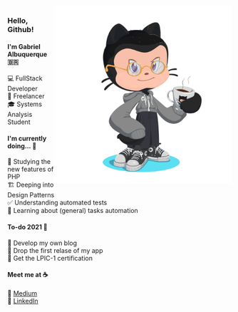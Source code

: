 <img src="https://github.com/albuquerque53/albuquerque53/blob/master/octocat.png" align="right" width="400" height="400">

### Hello, Github!

#### I'm Gabriel Albuquerque :brazil:

:computer: FullStack Developer <br>
:dart: Freelancer <br>
:mortar_board: Systems Analysis Student <br>

#### I'm currently doing... :hammer:

:elephant: Studying the new features of PHP <br>
:building_construction: Deeping into Design Patterns <br>
:white_check_mark: Understanding automated tests <br>
:robot: Learning about (general) tasks automation

#### To-do 2021 :tada:

:memo: Develop my own blog <br>
:iphone: Drop the first relase of my app <br>
:page_facing_up: Get the LPIC-1 certification

#### Meet me at :coffee:

:pencil: [Medium](https://g4br.medium.com/) <br>
:briefcase: [LinkedIn](https://www.linkedin.com/in/gabriel-albuquerque-9a68b21a4/) <br>
